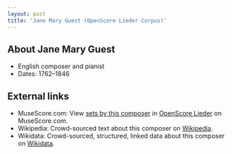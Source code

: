 ```yaml
---
layout: post
title: 'Jane Mary Guest (OpenScore Lieder Corpus)'
---
```


## About Jane Mary Guest

- English composer and pianist
- Dates: 1762–1846

## External links

- MuseScore.com: View [sets by this composer] in [OpenScore Lieder] on MuseScore.com.
- Wikipedia: Crowd-sourced text about this composer on [Wikipedia].
- Wikidata: Crowd-sourced, structured, linked data about this composer on [Wikidata].

[Wikipedia]: https://en.wikipedia.org/wiki/Jane_Mary_Guest
[Wikidata]: https://www.wikidata.org/wiki/Q6152538
[sets by this composer]: https://musescore.com/openscore-lieder-corpus/sets?order=title&text=Guest,+Jane
[OpenScore Lieder]: https://musescore.com/openscore-lieder-corpus


